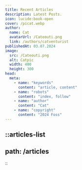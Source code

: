 ```yaml
---
title: Recent Articles
description: Latest Posts.
icon: lucide:book-open
cover: /picat.webp
author:
  name: Cat
  avatarUrl: /Cateouti.png
  link: /authors/catventurist
publishedAt: 03.07.2024
image:
  src: /Cateouti.png
  alt: Catpic
  width: 400
  height: 300
head:
  meta:
    - name: "keywords"
      content: "article, content"
    - name: "robots"
      content: "index, follow"
    - name: "author"
      content: "Cat"
    - name: "copyright"
      content: "2024 Foss"
---
```


::articles-list
---
path: /articles
---
::
